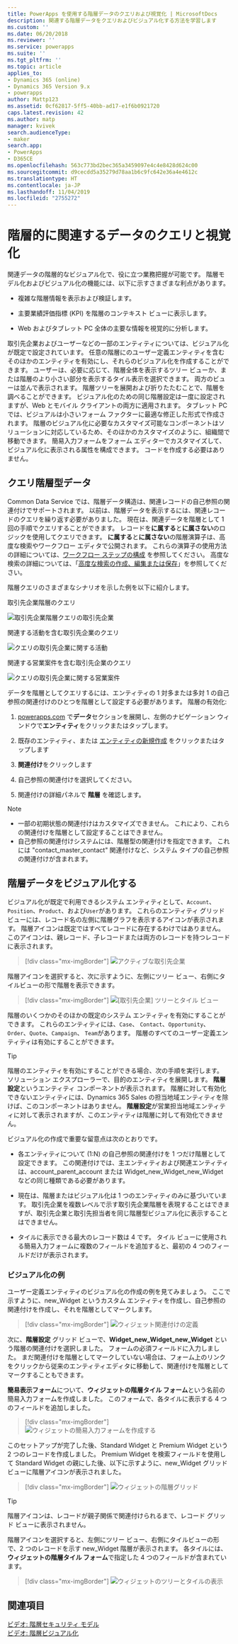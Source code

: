```yaml
---
title: PowerApps を使用する階層データのクエリおよび視覚化 | MicrosoftDocs
description: 関連する階層データをクエリおよびビジュアル化する方法を学習します
ms.custom: ''
ms.date: 06/20/2018
ms.reviewer: ''
ms.service: powerapps
ms.suite: ''
ms.tgt_pltfrm: ''
ms.topic: article
applies_to:
- Dynamics 365 (online)
- Dynamics 365 Version 9.x
- powerapps
author: Mattp123
ms.assetid: 0cf62817-5ff5-40bb-ad17-e1f6b0921720
caps.latest.revision: 42
ms.author: matp
manager: kvivek
search.audienceType:
- maker
search.app:
- PowerApps
- D365CE
ms.openlocfilehash: 563c773bd2bec365a3459097e4c4e8428d624c00
ms.sourcegitcommit: d9cecdd5a35279d78aa1b6c9fc642e36a4e4612c
ms.translationtype: HT
ms.contentlocale: ja-JP
ms.lasthandoff: 11/04/2019
ms.locfileid: "2755272"
---
```

# <a name="query-and-visualize-hierarchically-related-data"></a>階層的に関連するデータのクエリと視覚化

関連データの階層的なビジュアル化で、役に立つ業務把握が可能です。 階層モデル化およびビジュアル化の機能には、以下に示すさまざまな利点があります。  
  
-   複雑な階層情報を表示および検証します。  
  
-   主要業績評価指標 (KPI) を階層のコンテキスト ビューに表示します。  
  
-   Web およびタブレット PC 全体の主要な情報を視覚的に分析します。  
  
取引先企業およびユーザーなどの一部のエンティティについては、ビジュアル化が既定で設定されています。 任意の階層にのユーザー定義エンティティを含むそのほかのエンティティを有効にし、それらのビジュアル化を作成することができます。 ユーザーは、必要に応じて、階層全体を表示するツリー ビューか、または階層のより小さい部分を表示するタイル表示を選択できます。 両方のビューは並んで表示されます。 階層ツリーを展開および折りたたむことで、階層を調べることができます。 ビジュアル化のための同じ階層設定は一度に設定されますが、Web とモバイル クライアントの両方に適用されます。 タブレット PC では、ビジュアルは小さいフォーム ファクターに最適な修正した形式で作成されます。 階層のビジュアル化に必要なカスタマイズ可能なコンポーネントはソリューションに対応しているため、そのほかのカスタマイズのように、組織間で移動できます。 簡易入力フォームをフォーム エディターでカスタマイズして、ビジュアル化に表示される属性を構成できます。 コードを作成する必要はありません。  
  
<a name="BKMK_Querydata"></a>   
## <a name="query-hierarchical-data"></a>クエリ階層型データ  
 Common Data Service では、階層データ構造は、関連レコードの自己参照の関連付けでサポートされます。 以前は、階層データを表示するには、関連レコードのクエリを繰り返す必要がありました。 現在は、関連データを階層として 1 回の手順でクエリすることができます。 レコードを**に属する**と**に属さない**のロジックを使用してクエリできます。 **に属する**と**に属さない**の階層演算子は、高度な検索やワークフロー エディタで公開されます。 これらの演算子の使用方法の詳細については、[ワークフロー ステップの構成](/flow/configure-workflow-steps) を参照してください。 高度な検索の詳細については、「[高度な検索の作成、編集または保存](https://docs.microsoft.com/dynamics365/customer-engagement/basics/save-advanced-find-search)」を参照してください。  
  
 階層クエリのさまざまなシナリオを示した例を以下に紹介します。  
  
 取引先企業階層のクエリ  
  
 ![取引先企業階層クエリの取引先企業](media/query-accounts.png "取引先企業階層クエリの取引先企業")  
  
 関連する活動を含む取引先企業のクエリ  
  
 ![クエリの取引先企業に関する活動](media/query-account-related-activities.png "クエリの取引先企業に関する活動")  
  
 関連する営業案件を含む取引先企業のクエリ  
  
 ![クエリの取引先企業に関する営業案件](media/query-account-related-opportunities.png "クエリの取引先企業に関する営業案件")  
  
 データを階層としてクエリするには、エンティティの 1 対多または多対 1 の自己参照の関連付けのひとつを階層として設定する必要があります。 階層の有効化:  
  

1. [powerapps.com](https://make.powerapps.com/?utm_source=padocs&utm_medium=linkinadoc&utm_campaign=referralsfromdoc) で**データ**セクションを展開し、左側のナビゲーション ウィンドウで**エンティティ**をクリックまたはタップします。

2. 既存のエンティティ、または [エンティティの新規作成](data-platform-create-entity.md) をクリックまたはタップします

3. **関連付け**をクリックします

4.  自己参照の関連付けを選択してください。

5.  関連付けの詳細パネルで **階層** を確認します。  
  
> [!NOTE]
> - 一部の初期状態の関連付けはカスタマイズできません。 これにより、これらの関連付けを階層として設定することはできません。  
> - 自己参照の関連付けシステムには、階層型の関連付けを指定できます。 これには "contact_master_contact" 関連付けなど、システム タイプの自己参照の関連付けが含まれます。  
  
<a name="BKMK_Visualizedata"></a>   
## <a name="visualize-hierarchical-data"></a>階層データをビジュアル化する  
 ビジュアル化が既定で利用できるシステム エンティティとして、`Account`、`Position`、`Product`、および`User`があります。 これらのエンティティ グリッド ビューには、レコード名の左側に階層グラフを表示するアイコンが表示されます。 階層アイコンは既定ではすべてレコードに存在するわけではありません。 このアイコンは、親レコード、子レコードまたは両方のレコードを持つレコードに表示されます。  
 
 > [!div class="mx-imgBorder"] 
 > ![アクティブな取引先企業](media/cust-hs-active-account.png "アクティブな取引先企業")  
  
 階層アイコンを選択すると、次に示すように、左側にツリー ビュー、右側にタイルビューの形で階層を表示できます。  
  
> [!div class="mx-imgBorder"] 
> ![[取引先企業] ツリーとタイル ビュー](media/hierachy-security-accounts-tile-view.png "[取引先企業] ツリーとタイル ビュー")  
  
 階層のいくつかのそのほかの既定のシステム エンティティを有効にすることができます。 これらのエンティティには、`Case`、 `Contact`、`Opportunity`、`Order`、`Quote`、`Campaign`、 `Team`があります。 階層のすべてのユーザー定義エンティティは有効にすることができます。  
  
> [!TIP]
>  階層のエンティティを有効にすることができる場合、次の手順を実行します。  
>  ソリューション エクスプローラーで、目的のエンティティを展開します。 **階層設定**というエンティティ コンポーネントが表示されます。 階層に対して有効化できないエンティティには、Dynamics 365 Sales の担当地域エンティティを除けば、このコンポーネントはありません。 **階層設定**が営業担当地域エンティティに対して表示されますが、このエンティティは階層に対して有効化できません。  
  
 ビジュアル化の作成で重要な留意点は次のとおりです。  
  
-   各エンティティについて (1:N) の自己参照の関連付けを 1 つだけ階層として設定できます。 この関連付けでは、主エンティティおよび関連エンティティは、account_parent_account または Widget_new_Widget_new_Widget などの同じ種類である必要があります。  
  
-   現在は、階層またはビジュアル化は 1 つのエンティティのみに基づいています。 取引先企業を複数レベルで示す取引先企業階層を表現することはできますが、取引先企業と取引先担当者を同じ階層型ビジュアル化に表示することはできません。  
  
-   タイルに表示できる最大のレコード数は 4 です。 タイル ビューに使用される簡易入力フォームに複数のフィールドを追加すると、最初の 4 つのフィールドだけが表示されます。  
  
### <a name="visualization-example"></a>ビジュアル化の例  
 ユーザー定義エンティティのビジュアル化の作成の例を見てみましょう。 ここで示すように、new_Widget というカスタム エンティティを作成し、自己参照の関連付けを作成し、それを階層としてマークします。  
 
> [!div class="mx-imgBorder"] 
> ![ウィジェット関連付けの定義](media/widget-relationship-definition.png "ウィジェット関連付けの定義")  
   
 次に、**階層設定** グリッド ビューで、**Widget_new_Widget_new_Widget** という階層の関連付けを選択しました。 フォームの必須フィールドに入力しました。 まだ関連付けを階層としてマークしていない場合は、フォーム上のリンクをクリックから従来のエンティティエディタに移動して、関連付けを階層としてマークすることもできます。  
  
 **簡易表示フォーム**について、**ウィジェットの階層タイル フォーム**という名前の簡易入力フォームを作成しました。 このフォームで、各タイルに表示する 4 つのフィールドを追加しました。  
  
> [!div class="mx-imgBorder"] 
> ![ウィジェットの簡易入力フォームを作成する](media/create-quickf-orm.png "ウィジェットの簡易入力フォームを作成する")  
  
 このセットアップが完了した後、Standard Widget と Premium Widget という 2 つのレコードを作成しました。 Premium Widget を検索フィールドを使用して Standard Widget の親にした後、以下に示すように、new_Widget グリッド ビューに階層アイコンが表示されました。  
  
> [!div class="mx-imgBorder"] 
> ![ウィジェットの階層グリッド](media/widget-hierarchy-grid.png "ウィジェットの階層グリッド")  
  
> [!TIP]
>  階層アイコンは、レコードが親子関係で関連付けられるまで、レコード グリッド ビューに表示されません。  
  
 階層アイコンを選択すると、左側にツリー ビュー、右側にタイルビューの形で、2 つのレコードを示す new_Widget 階層が表示されます。 各タイルには、**ウィジェットの階層タイル フォーム**で指定した 4 つのフィールドが含まれています。  
 
 > [!div class="mx-imgBorder"] 
 > ![ウィジェットのツリーとタイルの表示](media/widget-tree-tiles.png "ウィジェットのツリーとタイルの表示")  
  
## <a name="see-also"></a>関連項目  
 [ビデオ: 階層セキュリティ モデル](https://www.youtube.com/watch?v=kx5So32DrCo&index=10&list=PLC3591A8FE4ADBE07)   
 [ビデオ: 階層ビジュアル化](https://www.youtube.com/watch?v=_dGBE6icLNw&index=9&list=PLC3591A8FE4ADBE07)
